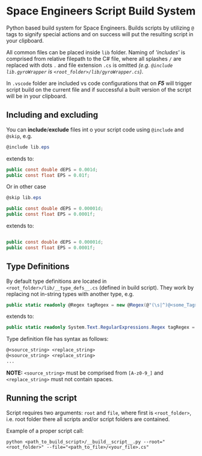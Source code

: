 # Space Engineers Script Build System

Python based build system for Space Engineers. Builds scripts by utilizing `@` tags to signify special actions and on success will put the resulting script in your clipboard.

All common files can be placed inside `lib` folder. Naming of *'includes'* is comprised from relative filepath to the C# file, where all splashes `/` are replaced with dots `.` and file extension `.cs` is omitted *(e.g. `@include lib.gyroWrapper` is `<root_folder>/lib/gyroWrapper.cs`)*.

In `.vscode` folder are included vs code configurations that on ***F5*** will trigger script build on the current file and if successful a built version of the script will be in your clipboard.

## Including and excluding

You can **include**/**exclude** files int o your script code using `@include` and `@skip`, e.g.

```c#
@include lib.eps
```

extends to:

```c#
public const double dEPS = 0.001d;
public const float EPS = 0.01f;
```

Or in other case

```c#
@skip lib.eps

public const double dEPS = 0.00001d;
public const float EPS = 0.0001f;
```

extends to:

```c#

public const double dEPS = 0.00001d;
public const float EPS = 0.0001f;
```

## Type Definitions

By default type definitions are located in `<root_folder>/lib/__type_defs__.cs` (defined in build script).
They work by replacing not in-string types with another type, e.g.

```c#
public static readonly @Regex tagRegex = new @Regex(@"(\s|^)@<some_Tag>(\s|$)");
```

extends to:

```c#
public static readonly System.Text.RegularExpressions.Regex tagRegex = new System.Text.RegularExpressions.Regex(@"(\s|^)@some_tag(\s|$)");
```

Type definition file has syntax as follows:

```txt
@<source_string> <replace_string>
@<source_string> <replace_string>
...
```

**NOTE:** `<source_string>` must be comprised from `[A-z0-9_]` and `<replace_string>` must not contain spaces.

## Running the script

Script requires two arguments: `root` and `file`, where first is `<root_folder>`, i.e. root folder there all scripts and/or script folders are contained.

Example of a proper script call:

```shell
python <path_to_build_script>/__build__script__.py --root="<root_folder>" --file="<path_to_file>/<your_file>.cs"
```
